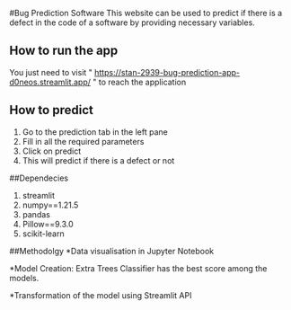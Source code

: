 #Bug Prediction Software
This website can be used to predict if there is a defect in the code of a software by providing necessary variables.

## How to run the app
You just need to visit " https://stan-2939-bug-prediction-app-d0neos.streamlit.app/ " to reach the application

## How to predict
1. Go to the prediction tab in the left pane
2. Fill in all the required parameters
3. Click on predict
4. This will predict if there is a defect or not

##Dependecies
1. streamlit
2. numpy==1.21.5
3. pandas
4. Pillow==9.3.0
5. scikit-learn

##Methodolgy
*Data visualisation in Jupyter Notebook

*Model Creation: Extra Trees Classifier has the best score among the models.

*Transformation of the model using Streamlit API


